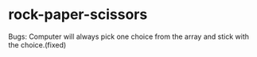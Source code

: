 # rock-paper-scissors
Bugs:
Computer will always pick one choice from the array and stick with the choice.(fixed)